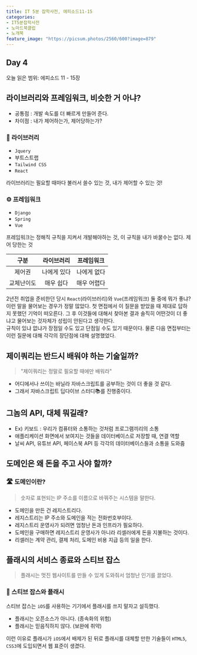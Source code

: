 ```yaml
---
title: IT 5분 잡학사전, 에피소드11-15
categories:
- IT5분잡학사전
- 노마드북클럽
- 노개북
feature_image: "https://picsum.photos/2560/600?image=879"
---
```

## Day 4
오늘 읽은 범위: 에피소드 11 - 15장

## 라이브러리와 프레임워크, 비슷한 거 아냐?

- 공통점 : 개발 속도를 더 빠르게 만들어 준다.
- 차이점 : 내가 제어하는가, 제어당하는가?

### 📖 라이브러리

- `Jquery`
- 부트스트랩
- `Tailwind CSS`
- `React`

라이브러리는 필요할 때마다 불러서 쓸수 있는 것, 내가 제어할 수 있는 것!

### ⚙ 프레임워크

- `Django`
- `Spring`
- `Vue`

프레임워크는 정해직 규칙을 지켜서 개발해야하는 것, 이 규칙을 내가 바꿀수는 없다. 제어 당한는 것


|    구분    |    라이브러리    |   프레임워크   |
|:--------:|:-----------:|:---------:|
|   제어권    |   나에게 있다    |  나에게 없다   |
|  교체난이도   |    매우 쉽다    |  매우 어렵다   |

2년전 취업을 준비한던 당시 `React`(라이브러리)와 `Vue`(프레임워크) 둘 중에 뭐가 좋냐? 이런 말을 물어보는 경우가 정말 많았다.
첫 면접에서 이 질문을 받았을 때 제대로 답하지 못했던 기억이 떠오른다. 그 후 이것들에 대해서 찾아본 결과 솔직히 어떤것이 더 좋냐고 물어보는 것자체가 성립이 안된다고 생각한다. <br>
규칙이 있냐 없냐가 장점일 수도 있고 단점일 수도 있기 때문이다. 물론 다음 면접부터는 이런 질문에 대해 각각의 장단점에 대해 설명했었다.


## 제이쿼리는 반드시 배워야 하는 기술일까?

> "제이쿼리는 정말로 필요할 때에만 배워라"

- 어디에서나 쓰이는 바닐라 자바스크립트를 공부하는 것이 더 좋을 것 같다.
- 그래서 자바스크립트 딥다이브 스터디📚를 진행중이다. 

## 그놈의 API, 대체 뭐길래?

- Ex) 키보드 : 우리가 컴퓨터와 소통하는 것처럼 프로그램끼리의 소통
- 애플리케이션 화면에서 보여지는 것들을 데이터베이스로 저장할 때, 연결 역할
- 날씨 API, 유튜브 API, 페이스북 API 등 각각의 데이터베이스들과 소통을 도와줌

## 도메인은 왜 돈을 주고 사야 할까?

### 🛣 도메인이란?

> 숫자로 표현되는 IP 주소를 이름으로 바꿔주는 시스템을 말한다.

- 도메인을 만든 건 레지스트리다.
- 레지스트리는 IP 주소와 도메인을 적는 전화번호부이다.
- 레지스트리 운영사가 되려면 엄청난 돈과 인프라가 필요하다.
- 도메인을 구매하면 레지스트리 운영사가 아니라 리셀러에게 돈을 지불하는 것이다.
- 리셀러는 계약 관리, 결제 처리, 도메인 비용 지급 등의 일을 한다.

## 플래시의 서비스 종료와 스티브 잡스

> 플래시는 멋진 웹사이트를 만들 수 있게 도와줘서 엄청난 인기를 끌었다.

### 🍎 스티브 잡스와 플래시

스티브 잡스는 `iOS`를 사용하는 기기에서 플래시를 쓰지 말자고 설득했다.

- 플래시는 오픈소스가 아니다. (종속화의 위험)
- 플래시는 믿음직하지 않다. (보완에 취약)

이런 이유로 플래시가 `iOS`에서 배제가 된 뒤로 플래시를 대체할 만한 기술들이 `HTML5`, `CSS3`에 도입되면서 웹 표준이 생겼다.

